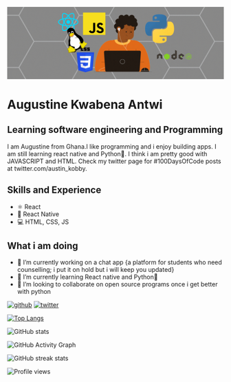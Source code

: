 ![Learning software engineering and Programming](https://github.com/AugustineKwabenaAntwi/augustinekwabenaantwi/blob/main/Untitled%20design.gif)
#  Augustine Kwabena Antwi
## Learning software engineering and Programming

I am Augustine from Ghana.I like programming and i enjoy building apps. I am still learning react native and Python🐍. I think i am pretty good with JAVASCRIPT and HTML. Check my twitter page for #100DaysOfCode posts at twitter.com/austin_kobby.

## Skills and Experience
* ⚛️ React
* 📱 React Native
* 💻 HTML, CSS, JS

## What i am doing
- 🔭 I’m currently working on a chat app {a platform for students who need counselling; i put it on hold but i will keep you updated} 
- 🌱 I’m currently learning React native and Python🐍 
- 👯 I’m looking to collaborate on open source programs once i get better with python 


[<img src='https://cdn.jsdelivr.net/npm/simple-icons@3.0.1/icons/github.svg' alt='github' height='40'>](https://github.com/augustinekwabenaantwi)  [<img src='https://cdn.jsdelivr.net/npm/simple-icons@3.0.1/icons/twitter.svg' alt='twitter' height='40'>](https://twitter.com/http://twitter.com/austin_kobby)  

[![Top Langs](https://github-readme-stats.vercel.app/api/top-langs/?username=augustinekwabenaantwi)](https://github.com/anuraghazra/github-readme-stats)

![GitHub stats](https://github-readme-stats.vercel.app/api?username=augustinekwabenaantwi&show_icons=true)  

![GitHub Activity Graph](https://activity-graph.herokuapp.com/graph?username=augustinekwabenaantwi)  

![GitHub streak stats](https://github-readme-streak-stats.herokuapp.com/?user=augustinekwabenaantwi)  

![Profile views](https://gpvc.arturio.dev/augustinekwabenaantwi)  







